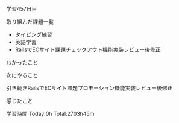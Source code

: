 学習457日目

取り組んだ課題一覧

- タイピング練習
- 英語学習
- RailsでECサイト課題チェックアウト機能実装レビュー後修正

わかったこと

次にやること

引き続きRailsでECサイト課題プロモーション機能実装レビュー後修正

感じたこと

学習時間 Today:0h Total:2703h45m